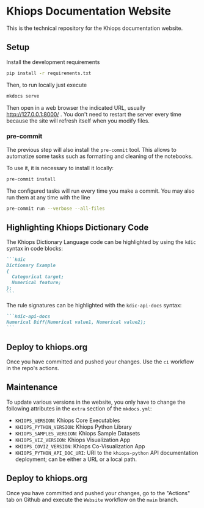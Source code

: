 # Khiops Documentation Website
This is the technical repository for the Khiops documentation website.

## Setup
Install the development requirements

```bash
pip install -r requirements.txt
```

Then, to run locally just execute

```bash
mkdocs serve
```

Then open in a web browser the indicated URL, usually http://127.0.0.1:8000/ . You don't need to
restart the server every time because the site will refresh itself when you modify files.

### pre-commit
The previous step will also install the `pre-commit` tool. This allows to automatize some tasks such
as formatting and cleaning of the notebooks.

To use it, it is necessary to install it locally:
```bash
pre-commit install
```

The configured tasks will run every time you make a commit. You may also run them at any time with
the line
```bash
pre-commit run --verbose --all-files
```


## Highlighting Khiops Dictionary Code
The Khiops Dictionary Language code can be highlighted by using the `kdic` syntax in code blocks:
````md
```kdic
Dictionary Example
{
  Categorical target;
  Numerical feature;
};
```
````

The rule signatures can be highlighted with the `kdic-api-docs` syntax:
````md
```kdic-api-docs
Numerical Diff(Numerical value1, Numerical value2);
```
````

## Deploy to khiops.org
Once you have committed and pushed your changes. Use the `ci` workflow in the repo's actions.


## Maintenance
To update various versions in the website, you only have to change the following attributes in the
`extra` section of the `mkdocs.yml`:
- `KHIOPS_VERSION`: Khiops Core Executables
- `KHIOPS_PYTHON_VERSION`: Khiops Python Library
- `KHIOPS_SAMPLES_VERSION`: Khiops Sample Datasets
- `KHIOPS_VIZ_VERSION`: Khiops Visualization App
- `KHIOPS_COVIZ_VERSION`: Khiops Co-Visualization App
- `KHIOPS_PYTHON_API_DOC_URI`: URI to the `khiops-python` API documentation deployment; can be
   either a URL or a local path.


## Deploy to khiops.org
Once you have committed and pushed your changes, go to the "Actions" tab on Github and execute the
`Website` workflow on the `main` branch.
